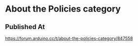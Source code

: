 # About the Policies category

## Published At

https://forum.arduino.cc/t/about-the-policies-category/847558

